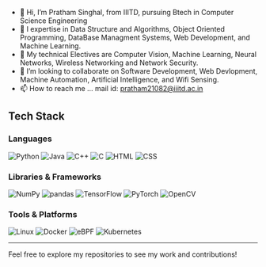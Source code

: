 - 👋 Hi, I’m Pratham Singhal, from IIITD, pursuing Btech in Computer Science Engineering
- 👀 I expertise in Data Structure and Algorithms, Object Oriented Programming, DataBase Managment Systems, Web Development, and Machine Learning.
- 🌱 My technical Electives are Computer Vision, Machine Learning, Neural Networks, Wireless Networking and Network Security.
- 💞️ I’m looking to collaborate on Software Development, Web Devlopment, Machine Automation, Artificial Intelligence, and Wifi Sensing.
- 📫 How to reach me ... mail id: pratham21082@iiitd.ac.in

## Tech Stack

### Languages
![Python](https://img.shields.io/badge/Python-3776AB?style=for-the-badge&logo=python&logoColor=white)
![Java](https://img.shields.io/badge/Java-007396?style=for-the-badge&logo=java&logoColor=white)
![C++](https://img.shields.io/badge/C++-00599C?style=for-the-badge&logo=cplusplus&logoColor=white)
![C](https://img.shields.io/badge/C-A8B9CC?style=for-the-badge&logo=c&logoColor=white)
![HTML](https://img.shields.io/badge/HTML5-E34F26?style=for-the-badge&logo=html5&logoColor=white)
![CSS](https://img.shields.io/badge/CSS3-1572B6?style=for-the-badge&logo=css3&logoColor=white)

### Libraries & Frameworks
![NumPy](https://img.shields.io/badge/NumPy-013243?style=for-the-badge&logo=numpy&logoColor=white)
![pandas](https://img.shields.io/badge/pandas-150458?style=for-the-badge&logo=pandas&logoColor=white)
![TensorFlow](https://img.shields.io/badge/TensorFlow-FF6F00?style=for-the-badge&logo=tensorflow&logoColor=white)
![PyTorch](https://img.shields.io/badge/PyTorch-EE4C2C?style=for-the-badge&logo=pytorch&logoColor=white)
![OpenCV](https://img.shields.io/badge/OpenCV-5C3EE8?style=for-the-badge&logo=opencv&logoColor=white)

### Tools & Platforms
![Linux](https://img.shields.io/badge/Linux-FCC624?style=for-the-badge&logo=linux&logoColor=black)
![Docker](https://img.shields.io/badge/Docker-2496ED?style=for-the-badge&logo=docker&logoColor=white)
![eBPF](https://img.shields.io/badge/eBPF-FF6C37?style=for-the-badge&logo=ebpf&logoColor=white)
![Kubernetes](https://img.shields.io/badge/Kubernetes-326CE5?style=for-the-badge&logo=kubernetes&logoColor=white)

---

Feel free to explore my repositories to see my work and contributions!

<!---
Pratham082/Pratham082 is a ✨ special ✨ repository because its `README.md` (this file) appears on your GitHub profile.
You can click the Preview link to take a look at your changes.
--->
